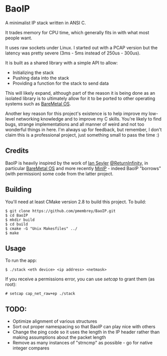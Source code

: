 BaoIP
=====

A minimalist IP stack written in ANSI C. 

It trades memory for CPU time, which generally fits in with what most people want.

It uses raw sockets under Linux. I started out with a PCAP version but the latency was pretty severe (3ms - 5ms instead of 250us - 300us).

It is built as a shared library with a simple API to allow:

- Initializing the stack
- Pushing data into the stack
- Providing a function for the stack to send data

This will likely expand, although part of the reason it is being done as an isolated library is to ultimately allow for it to be ported to other operating systems such as [BareMetal OS](https://github.com/ReturnInfinity/BareMetal-OS).

Another key reason for this project's existence is to help improve my low-level networking knowledge and to improve my C skills. You're likely to find bugs, strange implementations and all manner of weird and not too wonderful things in here. I'm always up for feedback, but remember, I don't claim this is a professional project, just something small to pass the time :)


Credits
-------
BaoIP is heavily inspired by the work of [Ian Seyler](https://github.com/IanSeyler) [@ReturnInfinity](http://www.returninfinity.com/), in particular [BareMetal OS](https://github.com/ReturnInfinity/BareMetal-OS) and more recently [MinIP](https://github.com/IanSeyler/minIP) - indeed BaoIP "borrows" (with permission) some code from the latter project. 

Building
--------

You'll need at least CMake version 2.8 to build this project. To build:

    $ git clone https://github.com/pmembrey/BaoIP.git
    $ cd BaoIP
    $ mkdir build
    $ cd build
    $ cmake -G "Unix Makesfiles" ../
    $ make

Usage
-----
To run the app:

    $ ./stack <eth device> <ip address> <netmask>

If you receive a permissions error, you can use _setcap_ to grant them (as root):

    # setcap cap_net_raw+ep ./stack 

TODO:
-----
- Optimize alignment of various structures
- Sort out proper namespacing so that BaoIP can play nice with others
- Change the ping code so it uses the length in the IP header rather than making assumptions about the packet length
- Remove as many instances of "strncmp" as possible - go for native integer compares
